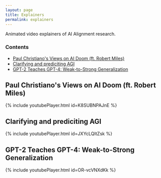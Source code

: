 ```yaml
---
layout: page
title: Explainers
permalink: explainers
---
```


Animated video explainers of AI Alignment research.

### Contents

* [Paul Christiano's Views on AI Doom (ft. Robert Miles)](#paul-christianos-views-on-ai-doom-ft-robert-miles)
* [Clarifying and prediciting AGI](#clarifying-and-prediciting-agi)
* [GPT-2 Teaches GPT-4: Weak-to-Strong Generalization](#gpt-2-teaches-gpt-4-weak-to-strong-generalization)

## Paul Christiano's Views on AI Doom (ft. Robert Miles)

{% include youtubePlayer.html id=K8SUBNPAJnE %}

## Clarifying and prediciting AGI

{% include youtubePlayer.html id=JXYcLQItZsk %}

## GPT-2 Teaches GPT-4: Weak-to-Strong Generalization

{% include youtubePlayer.html id=OR-vcVNXdKk %}
